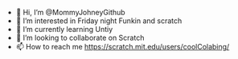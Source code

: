 - 👋 Hi, I’m @MommyJohneyGithub
- 👀 I’m interested in Friday night Funkin and scratch
- 🌱 I’m currently learning Untiy
- 💞️ I’m looking to collaborate on Scratch
- 📫 How to reach me https://scratch.mit.edu/users/coolColabing/

<!---
MommyJohneyGithub/MommyJohneyGithub is a ✨ special ✨ repository because its `README.md` (this file) appears on your GitHub profile.
You can click the Preview link to take a look at your changes.
--->
